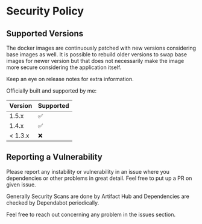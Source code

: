 # Security Policy

## Supported Versions

The docker images are continuously patched with new versions considering base images as well. It is possible to rebuild older versions to swap base images for newer version but that does not necessarily make the image more secure considering the application itself. 

Keep an eye on release notes for extra information.

Officially built and supported by me:

| Version | Supported          |
|---------| ------------------ |
| 1.5.x   | :white_check_mark: |
| 1.4.x   | :white_check_mark: |
| < 1.3.x | :x:                |

## Reporting a Vulnerability

Please report any instability or vulnerability in an issue where you dependencies or other problems in great detail. Feel free to put up a PR on given issue.

Generally Security Scans are done by Artifact Hub and Dependencies are checked by Dependabot periodically.

Feel free to reach out concerning any problem in the issues section.
